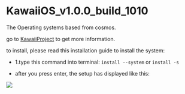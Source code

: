 # KawaiiOS_v1.0.0_build_1010
The Operating systems based from cosmos.

go to
<a href="https://kawaiiproject.neocities.org">KawaiiProject</a>
to get more information.

to install, please read this installation guide to install the system:

- 1.type this command into terminal:
 ```install --system```
or 
 ```install -s```

- after you press enter, the setup has displayed like this: 
<img src="images_not_found.png">
